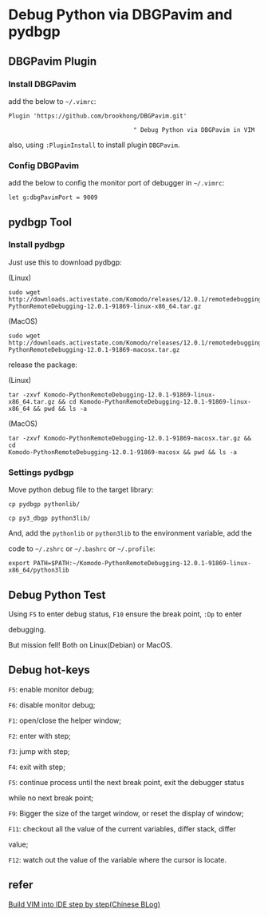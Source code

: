 # Debug Python via DBGPavim and pydbgp

## DBGPavim Plugin

### Install DBGPavim

add the below to `~/.vimrc`:

    Plugin 'https://github.com/brookhong/DBGPavim.git'

                                       " Debug Python via DBGPavim in VIM

also, using `:PluginInstall` to install plugin `DBGPavim`.

### Config DBGPavim

add the below to config the monitor port of debugger in `~/.vimrc`:

    let g:dbgPavimPort = 9009

## pydbgp Tool

### Install pydbgp

Just use this to download pydbgp:

(Linux)

    sudo wget http://downloads.activestate.com/Komodo/releases/12.0.1/remotedebugging/Komodo-PythonRemoteDebugging-12.0.1-91869-linux-x86_64.tar.gz

(MacOS)

    sudo wget http://downloads.activestate.com/Komodo/releases/12.0.1/remotedebugging/Komodo-PythonRemoteDebugging-12.0.1-91869-macosx.tar.gz

release the package:

(Linux)

    tar -zxvf Komodo-PythonRemoteDebugging-12.0.1-91869-linux-x86_64.tar.gz && cd Komodo-PythonRemoteDebugging-12.0.1-91869-linux-x86_64 && pwd && ls -a

(MacOS)

    tar -zxvf Komodo-PythonRemoteDebugging-12.0.1-91869-macosx.tar.gz && cd 
    Komodo-PythonRemoteDebugging-12.0.1-91869-macosx && pwd && ls -a

### Settings pydbgp

Move python debug file to the target library:

    cp pydbgp pythonlib/

    cp py3_dbgp python3lib/

And, add the `pythonlib` or `python3lib` to the environment variable, add the

code to `~/.zshrc` or `~/.bashrc` or `~/.profile`:

    export PATH=$PATH:~/Komodo-PythonRemoteDebugging-12.0.1-91869-linux-x86_64/python3lib

## Debug Python Test

Using `F5` to enter debug status, `F10` ensure the break point, `:Dp` to enter

debugging.

But mission fell! Both on Linux(Debian) or MacOS.

## Debug hot-keys

`F5`: enable monitor debug;

`F6`: disable monitor debug;

`F1`: open/close the helper window;

`F2`: enter with step;

`F3`: jump with step;

`F4`: exit with step;

`F5`: continue process until the next break point, exit the debugger status

while no next break point;

`F9`: Bigger the size of the target window, or reset the display of window;

`F11`: checkout all the value of the current variables, differ stack, differ

value;

`F12`: watch out the value of the variable where the cursor is locate.

## refer

[Build VIM into IDE step by step(Chinese BLog)](https://sq.sf.163.com/blog/article/197471096162713600)
